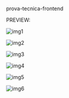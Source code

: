 prova-tecnica-frontend

PREVIEW: 

![img1](https://user-images.githubusercontent.com/70896239/115849359-194aa680-a425-11eb-81e0-a51ead180d94.png)

![img2](https://user-images.githubusercontent.com/70896239/115849372-1c459700-a425-11eb-82d9-6679e0514b77.png)

![img3](https://user-images.githubusercontent.com/70896239/115849380-1e0f5a80-a425-11eb-803e-8b913ba35286.png)

![img4](https://user-images.githubusercontent.com/70896239/115849389-1fd91e00-a425-11eb-9b7e-f962265dafec.png)

![img5](https://user-images.githubusercontent.com/70896239/115849393-210a4b00-a425-11eb-96df-b77faf892d9e.png)

![img6](https://user-images.githubusercontent.com/70896239/115849397-22d40e80-a425-11eb-8ec5-f5f761e6bf0e.png)

